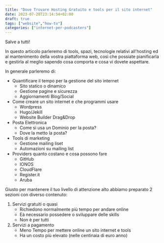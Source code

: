 ```yaml
---
title: "Dove Trovare Hosting Gratuito e tools per il sito internet"
date: 2023-07-28T23:14:54+02:00
draft: true
tags: ["website","how-to"]
categories: ["internet-per-podcasters"]
---
```


Salve a tutti!

In questo articolo parleremo di tools, spazi, tecnologie relativi all'hosting ed al mantenimento della vostra piattaforma web, così che possiate pianificarla e gestirla al meglio sapendo cosa comporta e cosa vi dovete aspettare.

In generale parleremo di:
- Quantificare il tempo per la gestione del sito internet
    - Sito statico o dinamico
    - Gestione pagine e sicurezza
    - Aggiornamenti Blog/Social
- Come creare un sito internet e che programmi usare
    - Wordpress
    - Hugo/Jekill
    - Website Builder Drag&Drop
- Posta Elettronica
    - Come si usa un Dominio per la posta?
    - Dove la metto la posta?
- Tools di marketing
    - Gestione mailing liset
    - Automazioni su mailing list
- Providers quanto costano e cosa possono fare
    - GitHub
    - IONOS
    - CloudFlare
    - Register.it
    - Aruba
    
Giusto per mantenere il tuo livello di attenzione alto abbiamo preparato 2 sezioni con diverso contenuto:
1. Servizi gratuiti o quasi
    - Richiedono normalmente più tempo per andare online
    - Eà necessario possedere o sviluppare delle skills
    - Non è per tutti
2. Servizi a pagamento
    - Meno Tempo per mettere online un sito internet e tools
    - Ha un costo più elevato (nelle centinaia di euro anno)

